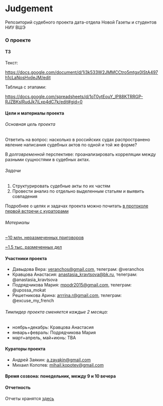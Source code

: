 # Judgement
Репозиторий судебного проекта дата-отдела Новой Газеты и студентов НИУ ВШЭ

### О проекте

#### ТЗ

Текст:

https://docs.google.com/document/d/1i3k533W2JMMCCtro5mtgx0lStA497h1cLaNosHvdeJM/edit

Таблица с этапами:

https://docs.google.com/spreadsheets/d/1oT0ytEouY_lP88KTRRGP-RJZBKslRudJk7iLxp4dC7k/edit#gid=0

#### Цели и материалы проекта

###### Основная цель проекта

Ответить на вопрос: насколько в российских судах распространено явление написания судебных актов по одной и той же форме?

В *долговременной* перспективе: проанализировать корреляции между разными сущностями в судебных актах.

###### Задачи

1) Структурировать судебные акты по их частям
2) Провести анализ по отдельно выделенным статьям и выявить совпадения

Подробнее о целях и задачах проекта можно почитать [в протоколе первой встречи с кураторами](https://github.com/AnastasijaKravtsova/judgement/blob/master/reports/report_05112018.md)

###### Материалы

[~10 млн. неразмеченных приговоров](https://www.dropbox.com/sh/3h6fpq94z8ljt8z/AACl_c5wAE6a4uQt9Zhy2iXQa?dl=0&preview=sou.tar)

[~1.5 тыс. размеченных дел](https://www.dropbox.com/sh/31j60nca3u20uwb/AABMZ_honfEUDoEDHA788PUja?dl=0)

#### Участники проекта

- Давыдова Вера:  veranchos@gmail.com, телеграм: @veranchos
- Кравцова Анастасия: anastasia_kravtsova@bk.ru, телеграм: @anastasia_kravtsova
- Подрядчикова Мария: mpodr2015@gmail.com, телеграм: @upossa_mokat
- Решетникова Арина:  arrrina.r@gmail.com, телеграм: @excuse_my_french

###### Тимлидер проекта сменяется каждые 2 месяца:

- ноябрь+декабрь: Кравцова Анастасия
- январь+февраль: Подрядчикова Мария
- март+апрель, май+июнь: TBA

#### Кураторы проекта

- Андрей Заякин:  a.zayakin@gmail.com
- Михаил Копотев: mihail.kopotev@gmail.com

#### Время созвона: понедельник, между 9 и 10 вечера

#### Отчетность

Отчеты хранятся [здесь](https://github.com/AnastasijaKravtsova/judgement/blob/master/reports)

